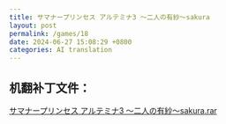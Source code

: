 ```yaml
---
title: サマナープリンセス アルテミナ3 ～二人の有紗～sakura
layout: post
permalink: /games/18
date: 2024-06-27 15:08:29 +0800
categories: AI translation
---
```



## 机翻补丁文件：

[サマナープリンセス アルテミナ3 ～二人の有紗～sakura.rar](../resources/%E3%82%B5%E3%83%9E%E3%83%8A%E3%83%BC%E3%83%97%E3%83%AA%E3%83%B3%E3%82%BB%E3%82%B9%20%E3%82%A2%E3%83%AB%E3%83%86%E3%83%9F%E3%83%8A3%20%EF%BD%9E%E4%BA%8C%E4%BA%BA%E3%81%AE%E6%9C%89%E7%B4%97%EF%BD%9Esakura.rar)

 

